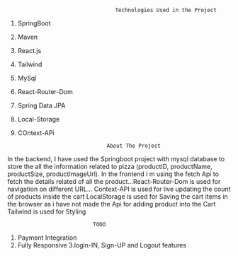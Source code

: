                                                                                                                                 
                                                                                                                                 
                                      Technologies Used in the Project
                                      
   1. SpringBoot
   2. Maven
   3. React.js
   4. Tailwind
   5. MySql
   6. React-Router-Dom
   7. Spring Data JPA
   8. Local-Storage
   9. COntext-APi
      

                                      About The Project

In the backend, I have used the Springboot project with mysql database to store the all the information related to pizza (productID, productName, productSize, productImageUrl).
In the frontend i m using the fetch Api to fetch the details related of all the product...React-Router-Dom is used for navigation on different URL...
Context-API is used for live updating the count of products inside the cart
LocalStorage is used for Saving the cart items in the browser as i have not made the Api for adding product into the Cart
Tailwind is used for Styling



                               TODO

1. Payment Integration
2. Fully Responsive
3.login-IN, Sign-UP and Logout features


                                     

                               



      
